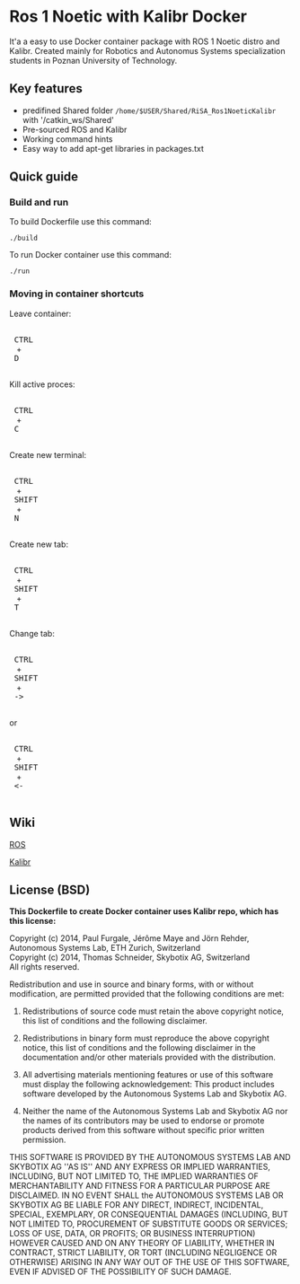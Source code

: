 # Ros 1 Noetic with Kalibr Docker

It'a a easy to use Docker container package with ROS 1 Noetic distro and Kalibr.
Created mainly for Robotics and Autonomus Systems specialization
students in Poznan University of Technology.

## Key features

- predifined Shared folder `/home/$USER/Shared/RiSA_Ros1NoeticKalibr` with '/catkin_ws/Shared'
- Pre-sourced ROS and Kalibr
- Working command hints
- Easy way to add apt-get libraries in packages.txt

## Quick guide

### Build and run

To build Dockerfile use this command:

```
./build
```

To run Docker container use this command:
```
./run
```

### Moving in container shortcuts

Leave container:

<kbd> <br> CTRL <br> </kbd> + <kbd> <br> D <br> </kbd>

Kill active proces:

<kbd> <br> CTRL <br> </kbd> + <kbd> <br> C <br> </kbd>

Create new terminal:

<kbd> <br> CTRL <br> </kbd> + <kbd> <br> SHIFT <br> </kbd> + <kbd> <br> N <br> </kbd>

Create new tab:

<kbd> <br> CTRL <br> </kbd> + <kbd> <br> SHIFT <br> </kbd> + <kbd> <br> T <br> </kbd>

Change tab:

<kbd> <br> CTRL <br> </kbd> + <kbd> <br> SHIFT <br> </kbd> + <kbd> <br> -> <br> </kbd>

or

<kbd> <br> CTRL <br> </kbd> + <kbd> <br> SHIFT <br> </kbd> + <kbd> <br> <- <br> </kbd>

## Wiki

[ROS](http://wiki.ros.org/ROS/Tutorials)

[Kalibr](https://github.com/ethz-asl/kalibr/wiki)

## License (BSD)
**This Dockerfile to create Docker container uses Kalibr repo, which has this license:**<br>

Copyright (c) 2014, Paul Furgale, Jérôme Maye and Jörn Rehder, Autonomous Systems Lab, ETH Zurich, Switzerland<br>
Copyright (c) 2014, Thomas Schneider, Skybotix AG, Switzerland<br>
All rights reserved.<br>

Redistribution and use in source and binary forms, with or without modification, are permitted provided that the following conditions are met:

1. Redistributions of source code must retain the above copyright notice, this list of conditions and the following disclaimer.

1. Redistributions in binary form must reproduce the above copyright notice, this list of conditions and the following disclaimer in the documentation and/or other materials provided with the distribution.

1. All advertising materials mentioning features or use of this software must display the following acknowledgement: This product includes software developed by the Autonomous Systems Lab and Skybotix AG.

1. Neither the name of the Autonomous Systems Lab and Skybotix AG nor the names of its contributors may be used to endorse or promote products derived from this software without specific prior written permission.

THIS SOFTWARE IS PROVIDED BY THE AUTONOMOUS SYSTEMS LAB AND SKYBOTIX AG ''AS IS'' AND ANY EXPRESS OR IMPLIED WARRANTIES, INCLUDING, BUT NOT LIMITED TO, THE IMPLIED WARRANTIES OF MERCHANTABILITY AND FITNESS FOR A PARTICULAR PURPOSE ARE DISCLAIMED. IN NO EVENT SHALL the AUTONOMOUS SYSTEMS LAB OR SKYBOTIX AG BE LIABLE FOR ANY DIRECT, INDIRECT, INCIDENTAL, SPECIAL, EXEMPLARY, OR CONSEQUENTIAL DAMAGES (INCLUDING, BUT NOT LIMITED TO, PROCUREMENT OF SUBSTITUTE GOODS OR SERVICES; LOSS OF USE, DATA, OR PROFITS; OR BUSINESS INTERRUPTION) HOWEVER CAUSED AND ON ANY THEORY OF LIABILITY, WHETHER IN CONTRACT, STRICT LIABILITY, OR TORT (INCLUDING NEGLIGENCE OR OTHERWISE) ARISING IN ANY WAY OUT OF THE USE OF THIS SOFTWARE, EVEN IF ADVISED OF THE POSSIBILITY OF SUCH DAMAGE.
